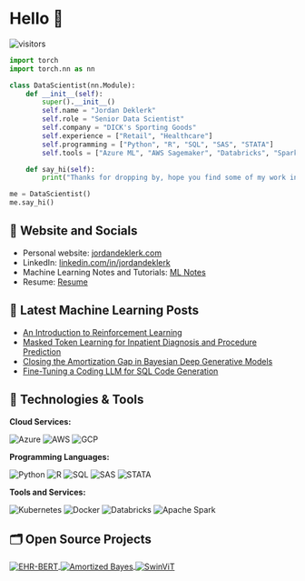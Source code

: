 # Hello 👋

![visitors](https://visitor-badge.laobi.icu/badge?page_id=jordandeklerk.jordandeklerk)

```python
import torch
import torch.nn as nn

class DataScientist(nn.Module):
    def __init__(self):
        super().__init__()
        self.name = "Jordan Deklerk"
        self.role = "Senior Data Scientist"
        self.company = "DICK's Sporting Goods"
        self.experience = ["Retail", "Healthcare"]
        self.programming = ["Python", "R", "SQL", "SAS", "STATA"]
        self.tools = ["Azure ML", "AWS Sagemaker", "Databricks", "Spark", "Docker", "Kubeflow", "GCP"]

    def say_hi(self):
        print("Thanks for dropping by, hope you find some of my work interesting.")

me = DataScientist()
me.say_hi()
```

## 📝 Website and Socials

- Personal website: [jordandeklerk.com](https://jordandeklerk.com)
- LinkedIn: [linkedin.com/in/jordandeklerk](https://www.linkedin.com/in/jordandeklerk)
- Machine Learning Notes and Tutorials: [ML Notes](https://ml-tutorials.netlify.app)
- Resume: [Resume](https://drive.google.com/file/d/1XWA-gPYVIcG2WAGSnnOOYPh4adtPKLra/view?usp=share_link)

## 📔 Latest Machine Learning Posts

<!-- BLOG-POST-LIST:START -->
- [An Introduction to Reinforcement Learning](https://ml-tutorials.netlify.app/blog/rl-intro/)
- [Masked Token Learning for Inpatient Diagnosis and Procedure Prediction](https://ml-tutorials.netlify.app/blog/ehr-bert/)
- [Closing the Amortization Gap in Bayesian Deep Generative Models](https://ml-tutorials.netlify.app/blog/amortized-bayes/)
- [Fine-Tuning a Coding LLM for SQL Code Generation](https://ml-tutorials.netlify.app/blog/open-code/)
<!-- BLOG-POST-LIST:END -->

## 🔧 Technologies & Tools

**Cloud Services:**

![Azure](https://img.shields.io/badge/Azure-0089D6?style=flat&logo=microsoft-azure&logoColor=white) ![AWS](https://img.shields.io/badge/AWS-232F3E?style=flat&logo=amazon-aws&logoColor=white) ![GCP](https://img.shields.io/badge/GCP-4285F4?style=flat&logo=google-cloud&logoColor=white)

**Programming Languages:**

![Python](https://img.shields.io/badge/Python-3776AB?style=flat&logo=python&logoColor=white) ![R](https://img.shields.io/badge/R-276DC3?style=flat&logo=r&logoColor=white) ![SQL](https://img.shields.io/badge/SQL-336791?style=flat&logo=postgresql&logoColor=white) ![SAS](https://img.shields.io/badge/SAS-0066B8?style=flat&logo=sas&logoColor=white) ![STATA](https://img.shields.io/badge/STATA-1D91C2?style=flat&logo=stata&logoColor=white)

**Tools and Services:**

![Kubernetes](https://img.shields.io/badge/Kubernetes-326CE5?style=flat&logo=kubernetes&logoColor=white) ![Docker](https://img.shields.io/badge/Docker-2496ED?style=flat&logo=docker&logoColor=white) ![Databricks](https://img.shields.io/badge/Databricks-FC4C02?style=flat&logo=databricks&logoColor=white) ![Apache Spark](https://img.shields.io/badge/Apache%20Spark-E25A1C?style=flat&logo=apache-spark&logoColor=white)

## 🗂️ Open Source Projects

<a href="https://github.com/jordandeklerk/EHR-BERT">
  <img align="center" src="https://github-readme-stats.vercel.app/api/pin/?username=jordandeklerk&repo=EHR-BERT&show_icons=true&line_height=27&title_color=6aa6f8&text_color=8a919a&icon_color=6aa6f8&bg_color=22272e" alt="EHR-BERT" />
</a>

<a href="https://github.com/jordandeklerk/Amortized-Bayes">
  <img align="center" src="https://github-readme-stats.vercel.app/api/pin/?username=jordandeklerk&repo=Amortized-Bayes&show_icons=true&line_height=27&title_color=6aa6f8&text_color=8a919a&icon_color=6aa6f8&bg_color=22272e" alt="Amortized Bayes" />
</a>

<a href="https://github.com/jordandeklerk/SwinViT">
  <img align="center" src="https://github-readme-stats.vercel.app/api/pin/?username=jordandeklerk&repo=SwinViT&show_icons=true&line_height=27&title_color=6aa6f8&text_color=8a919a&icon_color=6aa6f8&bg_color=22272e" alt="SwinViT" />
</a>
